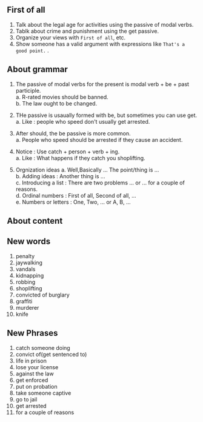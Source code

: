


## First of all
1. Talk about the legal age for activities using the passive of modal verbs.  
2. Tablk about crime and punishment using the get passive.  
3. Organize your views with `First of all`, etc.   
5. Show someone has a valid argument with expressions like `That's a good point.` .


## About grammar
1. The passive of modal verbs for the present is modal verb + be + past participle.   
    a. R-rated movies should be banned.   
    b. The law ought to be changed.  

2. THe passive is usaually formed with be, but sometimes you can use get.  
    a. Like : people who speed don't usually get arrested.   

3. After should, the be passive is more common.  
    a. People who speed should be arrested if they cause an accident.   

4. Notice : Use catch + person + verb + ing.    
    a. Like : What happens if they catch you shoplifting.   

5. Orgnization ideas 
    a. Well,Basically ... The point/thing is ...   
    b. Adding ideas : Another thing is ...   
    c. Introducing a list : There are two problems ... or ... for a couple of reasons.    
    d. Ordinal numbers : First of all, Second of all, ...  
    e. Numbers or letters : One, Two, ... or A, B, ...   

## About content 


## New words
1. penalty 
2. jaywalking 
3. vandals 
4. kidnapping 
5. robbing 
6. shoplifting 
7. convicted of burglary
8. graffiti
9. murderer
10. knife

## New Phrases
1. catch someone doing
2. convict of(get sentenced to) 
3. life in prison
4. lose your license
5. against the law
6. get enforced 
7. put on probation
8. take someone captive
9. go to jail
10. get arrested
11. for a couple of reasons